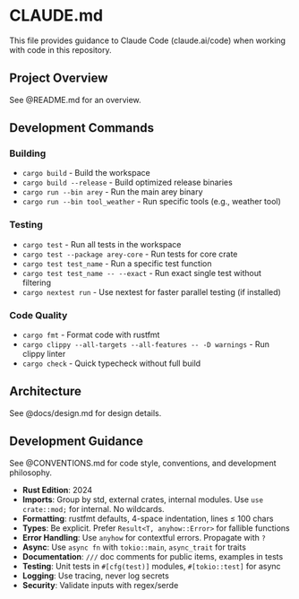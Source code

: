 # CLAUDE.md

This file provides guidance to Claude Code (claude.ai/code) when working with code in this repository.

## Project Overview

See @README.md for an overview.

## Development Commands

### Building

- `cargo build` - Build the workspace
- `cargo build --release` - Build optimized release binaries
- `cargo run --bin arey` - Run the main arey binary
- `cargo run --bin tool_weather` - Run specific tools (e.g., weather tool)

### Testing

- `cargo test` - Run all tests in the workspace
- `cargo test --package arey-core` - Run tests for core crate
- `cargo test test_name` - Run a specific test function
- `cargo test test_name -- --exact` - Run exact single test without filtering
- `cargo nextest run` - Use nextest for faster parallel testing (if installed)

### Code Quality

- `cargo fmt` - Format code with rustfmt
- `cargo clippy --all-targets --all-features -- -D warnings` - Run clippy linter
- `cargo check` - Quick typecheck without full build

## Architecture

See @docs/design.md for design details.

## Development Guidance

See @CONVENTIONS.md for code style, conventions, and development philosophy.

- **Rust Edition**: 2024
- **Imports**: Group by std, external crates, internal modules. Use `use crate::mod;` for internal. No wildcards.
- **Formatting**: rustfmt defaults, 4-space indentation, lines ≤ 100 chars
- **Types**: Be explicit. Prefer `Result<T, anyhow::Error>` for fallible functions
- **Error Handling**: Use `anyhow` for contextful errors. Propagate with `?`
- **Async**: Use `async fn` with `tokio::main`, `async_trait` for traits
- **Documentation**: `///` doc comments for public items, examples in tests
- **Testing**: Unit tests in `#[cfg(test)]` modules, `#[tokio::test]` for async
- **Logging**: Use tracing, never log secrets
- **Security**: Validate inputs with regex/serde

